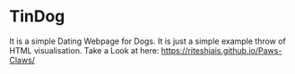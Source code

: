 # TinDog
It is a simple Dating Webpage for Dogs. It is just a simple example throw of HTML visualisation.
Take a Look at here:  https://riteshjais.github.io/Paws-Claws/
